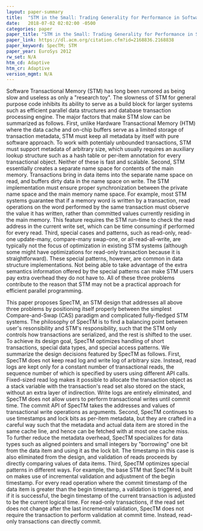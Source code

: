 ```yaml
---
layout: paper-summary
title:  "STM in the Small: Trading Generality for Performance in Software Transactional Memory"
date:   2018-07-02 02:02:00 -0500
categories: paper
paper_title: "STM in the Small: Trading Generality for Performance in Software Transactional Memory"
paper_link: https://dl.acm.org/citation.cfm?id=2168836.2168838
paper_keyword: SpecTM; STM
paper_year: EuroSys 2012
rw_set: N/A
htm_cd: Adaptive
htm_cr: Adaptive
version_mgmt: N/A
---
```


Software Transactional Memory (STM) has long been rumored as being slow and useless as only a "research toy". The slowness
of STM for general purpose code inhibits its ability to serve as a build block for larger systems such as efficient parallel 
data structures and database transaction processing engine. The major factors that make STM slow can be summarized as 
follows. First, unlike Hardware Transactional Memory (HTM) where the data cache and on-chip buffers serve as a limited 
storage of transaction metadata, STM must keep all metadata by itself with pure software approach. To work with potentialy
unbounded transactions, STM must support metadata of arbitrary size, which usually requires an auxiliary lookup structure
such as a hash table or per-item annotation for every transactional object. Neither of these is fast and scalable. Second,
STM essentially creates a separate name space for contents of the main memory. Transactions bring in data items into the 
separate name space on read, and buffers dirty data in the name space on write. The STM implementation must ensure proper
synchronization between the private name space and the main memory name space. For example, most STM systems guarantee that
if a memory word is written by a transaction, read operations on the word performed by the same transaction must observe 
the value it has written, rather than committed values currently residing in the main memory. This feature requires the 
STM run-time to check the read address in the current write set, which can be time consuming if performed for every read.
Third, special cases and patterns, such as read-only, read-one update-many, compare-many swap-one, or all-read-all-write,
are typically not the focus of optimization in existing STM systems (although some might have optimizations for read-only
transaction because it is straightforward). These special patterns, however, are common in data structure implementations. 
Not being able to take advantage of the extra semantics information offered by the special patterns can make STM users
pay extra overhead they do not have to. All of these three problems contribute to the reason that STM may not be a 
practical approach for efficient parallel programming.

This paper proposes SpecTM, an STM design that addresses all above three problems by positioning itself properly
between the simplest Compare-and-Swap (CAS) paradigm and complicated fully-fledged STM systems. The philosophy of SpecTM 
is to find a balancing point between user's resonsibility and STM's responsibility, such that the STM only controls how
transactions are serialized, and the rest is shifted to the user. To achieve its design goal, SpecTM optimizes handling of 
short transactions, special data types, and special access patterns. We summarize the design decisions featured by SpecTM
as follows. First, SpecTM does not keep read log and write log of arbitrary size. Instead, read logs are 
kept only for a constant number of transactional reads, the sequence number of which is specified by users using different
API calls. Fixed-sized read log makes it possible to allocate the transaction object as a stack variable with the
transaction's read set also stored on the stack, without an extra layer of indirection. Write logs are entirely eliminated,
and SpecTM does not allow users to perform transactional writes until commit time. The commit API of SpecTM takes 
the addresses and values of transactional write operations as arguments. Second, SpecTM continues to use timestamps and 
lock bits as per-item metadata, but they are crafted in a careful way such that the metadata and actual data item
are stored in the same cache line, and hence can be fetched with at most one cache miss. To further reduce the metadata 
overhead, SpecTM specializes for data types such as aligned pointers and small integers by "borrowing" one bit from
the data item and using it as the lock bit. The timestamp in this case is also eliminated from the design, and validation 
of reads proceeds by directly comparing values of data items. Third, SpecTM optimizes special patterns in different ways.
For example, the base STM that SpecTM is built on makes use of incremental validation and adjustment of the begin timestamp.
For every read operation where the commit timestamp of the data item is greater than the begin timestamp, a validation
is triggered, and if it is successful, the begin timestamp of the current transaction is adjusted to be the current logical
time. For read-only transactions, if the read set does not change after the last incremental validation, SpecTM does not 
require the transaction to perform validation at commit time. Instead, read-only transactions can directly commit.
